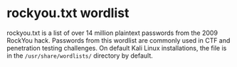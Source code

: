 # rockyou.txt wordlist

rockyou.txt is a list of over 14 million plaintext passwords from the 2009 RockYou hack. Passwords from this wordlist are commonly used in CTF and penetration testing challenges. 
On default Kali Linux installations, the file is in the `/usr/share/wordlists/` directory by default.